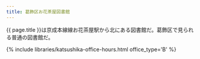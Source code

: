 ```yaml
---
title: 葛飾区お花茶屋図書館
---
```


{{ page.title }}は京成本線線お花茶屋駅から北にある図書館だ。葛飾区で見られる普通の図書館だ。

{% include libraries/katsushika-office-hours.html office_type='B' %}
